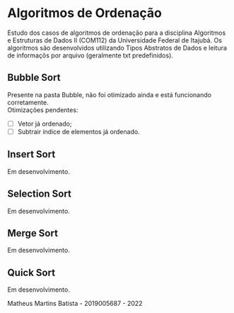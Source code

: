 # Algoritmos de Ordenação
 Estudo dos casos de algoritmos de ordenação para a disciplina Algoritmos e Estruturas de Dados II (COM112)  da Universidade Federal de Itajubá. Os algoritmos são desenvolvidos utilizando Tipos Abstratos de Dados e leitura de informaçõs por arquivo (geralmente txt predefinidos).
## Bubble Sort
 Presente na pasta Bubble, não foi otimizado ainda e está funcionando corretamente.<br/>
 Otimizações pendentes:
 - [ ] Vetor já ordenado;
 - [ ] Subtrair índice de elementos já ordenado.
## Insert Sort
 Em desenvolvimento.
## Selection Sort
 Em desenvolvimento.
## Merge Sort
 Em desenvolvimento.
## Quick Sort
 Em desenvolvimento.

Matheus Martins Batista - 2019005687 - 2022